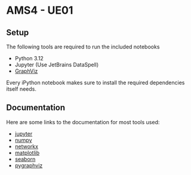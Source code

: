 # AMS4 - UE01

## Setup
The following tools are required to run the included notebooks

- Python 3.12
- Jupyter (Use JetBrains DataSpell)
- [GraphViz](https://pygraphviz.github.io/documentation/stable/install.html)

Every iPython notebook makes sure to install the required dependencies itself needs.

## Documentation

Here are some links to the documentation for most tools used:

- [jupyter](https://jupyterlab.readthedocs.io/en/stable/)
- [numpy](https://numpy.org/)
- [networkx](https://networkx.org/documentation/stable/tutorial.html)
- [matplotlib](https://matplotlib.org/)
- [seaborn](https://seaborn.pydata.org/)
- [pygraphviz](https://pygraphviz.github.io/documentation/pygraphviz-1.11/)


